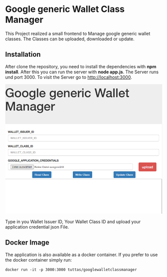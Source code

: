 # Google generic Wallet Class Manager

This Project realized a small frontend to Manage google generic wallet classes. The Classes can be uploaded, downloaded or update.

## Installation
After clone the repository, you need to install the dependencies with **npm install**. After this you can run the server with **node app.js**. The Server runs und port 3000. To visit the Server go to [http://localhost:3000](http://localhost:3000).

![screenshot](screenshot.png)

Type in you Wallet Issuer ID, Your Wallet Class ID and upload your application credential json File.

## Docker Image
The application is also available as a docker container. If you prefer to use the docker container simply run:
```
docker run -it -p 3000:3000 tuttas/googlewalletclassmanager
```